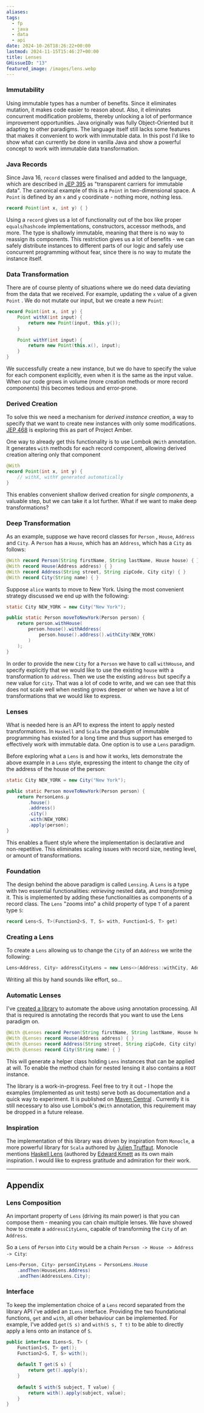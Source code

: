 ```yaml
---
aliases: 
tags:
  - fp
  - java
  - data
  - api
date: 2024-10-26T18:26:22+00:00
lastmod: 2024-11-15T15:46:27+00:00
title: Lenses
GHissueID: "13"
featured_image: /images/lens.webp
---
```


### Immutability
Using immutable types has a number of benefits. Since it eliminates mutation, it makes code easier to reason about. Also, it eliminates concurrent modification problems, thereby unlocking a lot of performance improvement opportunities. Java originally was fully Object-Oriented but it adapting to other paradigms. The language itself still lacks some features that makes it convenient to work with immutable data. In this post I'd like to show what can currently be done in vanilla Java and show a powerful concept to work with immutable data transformation.

### Java Records
Since Java 16, `record` classes were finalised and added to the language, which are described in [JEP 395](https://openjdk.org/jeps/395) as  "transparent carriers for immutable data". The canonical example of this is a `Point` in two-dimensional space. A `Point` is defined by an `x` and `y` coordinate - nothing more, nothing less. 

```java
record Point(int x, int y) { }
```

Using a `record` gives us a lot of functionality out of the box like proper `equals`/`hashcode` implementations, constructors, accessor methods, and more. The type is shallowly immutable, meaning that there is no way to reassign its components. This restriction gives us a lot of benefits - we can safely distribute instances to different parts of our logic and safely use concurrent programming without fear, since there is no way to mutate the instance itself.

### Data Transformation
There are of course plenty of situations where we do need data deviating from the data that we received. For example, updating the `x` value of a given `Point` . We do not mutate our input, but we create a new `Point`:

```java
record Point(int x, int y) {
	Point withX(int input) {
		return new Point(input, this.y());
	}
	
	Point withY(int input) {
		return new Point(this.x(), input);
	}
}
```

We successfully create a new instance, but we do have to specify the value for each component explicitly, even when it is the same as the input value. When our code grows in volume (more creation methods or more record components) this becomes tedious and error-prone.
### Derived Creation
To solve this we need a mechanism for *derived instance creation*, a way to specify that we want to create new instances with only some modifications. [JEP 468](https://openjdk.org/jeps/468) is exploring this as part of Project Amber.

One way to already get this functionality is to use Lombok `@With` annotation. It generates `with` methods for each record component, allowing derived creation altering only that component

```java
@With
record Point(int x, int y) {
	// withX, withY generated automatically
}
```

This enables convenient shallow derived creation for *single components*, a valuable step, but we can take it a lot further. What if we want to make deep transformations?

### Deep Transformation
As an example, suppose we have record classes for `Person` , `House`, `Address` and `City`. A `Person` has a `House`, which has an `Address`, which has a `City` as follows:

```java
@With record Person(String firstName, String lastName, House house) { }
@With record House(Address address) { }
@With record Address(String street, String zipCode, City city) { }
@With record City(String name) { }
```

Suppose `alice` wants to move to New York. Using the most convenient strategy discussed we end up with the following:

```java
static City NEW_YORK = new City("New York");

public static Person moveToNewYork(Person person) {
	return person.withHouse(
		person.house().withAddress(
			person.house().address().withCity(NEW_YORK)
		)
	);
}
```

In order to provide the new `City` for a `Person` we have to call `withHouse`, and specify explicitly that we would like to use the existing `house` with a transformation to `address`. Then we use the existing `address` but specify a new value for `city`. That was a lot of code to write, and we can see that this does not scale well when nesting grows deeper or when we have a lot of transformations that we would like to express.
### Lenses
What is needed here is an API to express the intent to apply nested transformations. In `Haskell` and `Scala` the paradigm of immutable programming has existed for a long time and thus support has emerged to effectively work with immutable data. One option is to use a  `Lens` paradigm. 

Before exploring what a `Lens` is and how it works, lets demonstrate the above example in a `Lens` style, expressing the intent to change the city of the address of the house of the person:

```java
static City NEW_YORK = new City("New York");

public static Person moveToNewYork(Person person) {
	return PersonLens.µ
		.house()
		.address()
		.city()
		.with(NEW_YORK)
		.apply(person);
}
```

This enables a fluent style where the implementation is declarative and non-repetitive. This eliminates scaling issues with record size, nesting level, or amount of transformations.

### Foundation
The design behind the above paradigm is called `Lensing`. A `Lens` is a type with two essential functionalities: *retrieving* nested data, and *transforming* it. This is implemented by adding these functionalities as components of a record class. The `Lens` "zooms into" a child property of type `T` of a parent type `S`:

```java
record Lens<S, T>(Function2<S, T, S> with, Function1<S, T> get)
```

### Creating a Lens
To create a `Lens` allowing us to change the `City` of an `Address` we write the following:
```java
Lens<Address, City> addressCityLens = new Lens<>(Address::withCity, Address::city);
```

Writing all this by hand sounds like effort, so...

### Automatic Lenses
I've [created a library](https://github.com/bvkatwijk/java-lens) to automate the above using annotation processing. All that is required is annotating the records that you want to use the Lens paradigm on.

```java
@With @Lenses record Person(String firstName, String lastName, House house) { }
@With @Lenses record House(Address address) { }
@With @Lenses record Address(String street, String zipCode, City city) { }
@With @Lenses record City(String name) { }
```

This will generate a helper class holding `Lens` instances that can be applied at will. To enable the method chain for nested lensing it also contains a `ROOT` instance.

The library is a work-in-progress. Feel free to try it out - I hope the examples (implemented as unit tests) serve both as documentation and a quick way to experiment. It is published on [Maven Central](https://mvnrepository.com/artifact/nl.bvkatwijk/java-lens) . Currently it is still necessary to also use Lombok's `@With` annotation, this requirement may be dropped in a future release.

### Inspiration
The implementation of this library was driven by inspiration from `Monocle`, a more powerful library for  `Scala` authored by [Julien Truffaut](https://github.com/julien-truffaut). Monocle mentions [Haskell Lens](https://github.com/ekmett/lens)  (authored by [Edward Kmett](https://github.com/ekmett) as its own main inspiration. I would like to express gratitude and admiration for their work.

--- 

## Appendix

### Lens Composition
An important property of `Lens` (driving its main power) is that you can compose them - meaning you can chain multiple lenses. We have showed how to create a `addressCityLens`, capable of transforming the `City` of an `Address`.

So a `Lens` of `Person` into `City` would be a chain `Person -> House -> Address -> City`:

```java
Lens<Person, City> personCityLens = PersonLens.House
	.andThen(HouseLens.Address)
	.andThen(AddressLens.City);
```

### Interface

To keep the implementation choice of a `Lens` record separated from the library API i've added an `ILens`  interface. Providing the two foundational functions, `get` and `with`, all other behaviour can be implemented. For example, I've added `get(S s)` and `with(S s, T t)` to be able to directly apply a lens onto an instance of `S`.

```java
public interface ILens<S, T> {  
    Function1<S, T> get();  
    Function2<S, T, S> with();  
  
    default T get(S s) {  
        return get().apply(s);  
    }  
  
    default S with(S subject, T value) {  
        return with().apply(subject, value);  
    }
}
```